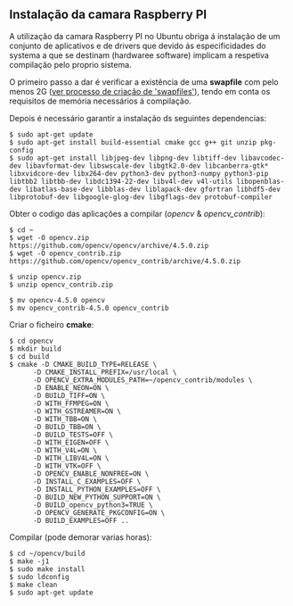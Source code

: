 ## Instalação da camara Raspberry PI

A utilização da camara Raspberry PI no Ubuntu obriga á instalação de um conjunto de aplicativos e de drivers que devido ás especificidades do systema a que se destinam (hardwaree software) implicam a respetiva compilação pelo proprio sistema.

O primeiro passo a dar é verificar a existência de uma __swapfile__ com pelo menos 2G ([ver processo de criação de 'swapfiles'](.//Swap%20files.md)), tendo em conta os requisitos de memória necessários á compilação.

Depois é necessário garantir a instalação ds seguintes dependencias:

    $ sudo apt-get update
    $ sudo apt-get install build-essential cmake gcc g++ git unzip pkg-config
    $ sudo apt-get install libjpeg-dev libpng-dev libtiff-dev libavcodec-dev libavformat-dev libswscale-dev libgtk2.0-dev libcanberra-gtk* libxvidcore-dev libx264-dev python3-dev python3-numpy python3-pip libtbb2 libtbb-dev libdc1394-22-dev libv4l-dev v4l-utils libopenblas-dev libatlas-base-dev libblas-dev liblapack-dev gfortran libhdf5-dev libprotobuf-dev libgoogle-glog-dev libgflags-dev protobuf-compiler
  
Obter o codigo das aplicações a compilar (_opencv_ & _opencv_contrib_):

    $ cd ~
    $ wget -O opencv.zip https://github.com/opencv/opencv/archive/4.5.0.zip
    $ wget -O opencv_contrib.zip https://github.com/opencv/opencv_contrib/archive/4.5.0.zip

    $ unzip opencv.zip
    $ unzip opencv_contrib.zip

    $ mv opencv-4.5.0 opencv
    $ mv opencv_contrib-4.5.0 opencv_contrib
  
Criar o ficheiro __cmake__:

    $ cd opencv
    $ mkdir build
    $ cd build
    $ cmake -D CMAKE_BUILD_TYPE=RELEASE \
          -D CMAKE_INSTALL_PREFIX=/usr/local \
          -D OPENCV_EXTRA_MODULES_PATH=~/opencv_contrib/modules \
          -D ENABLE_NEON=ON \
          -D BUILD_TIFF=ON \
          -D WITH_FFMPEG=ON \
          -D WITH_GSTREAMER=ON \
          -D WITH_TBB=ON \
          -D BUILD_TBB=ON \
          -D BUILD_TESTS=OFF \
          -D WITH_EIGEN=OFF \
          -D WITH_V4L=ON \
          -D WITH_LIBV4L=ON \
          -D WITH_VTK=OFF \
          -D OPENCV_ENABLE_NONFREE=ON \
          -D INSTALL_C_EXAMPLES=OFF \
          -D INSTALL_PYTHON_EXAMPLES=OFF \
          -D BUILD_NEW_PYTHON_SUPPORT=ON \
          -D BUILD_opencv_python3=TRUE \
          -D OPENCV_GENERATE_PKGCONFIG=ON \
          -D BUILD_EXAMPLES=OFF ..

Compilar (pode demorar varias horas):

    $ cd ~/opencv/build
    $ make -j1
    $ sudo make install
    $ sudo ldconfig
    $ make clean
    $ sudo apt-get update



